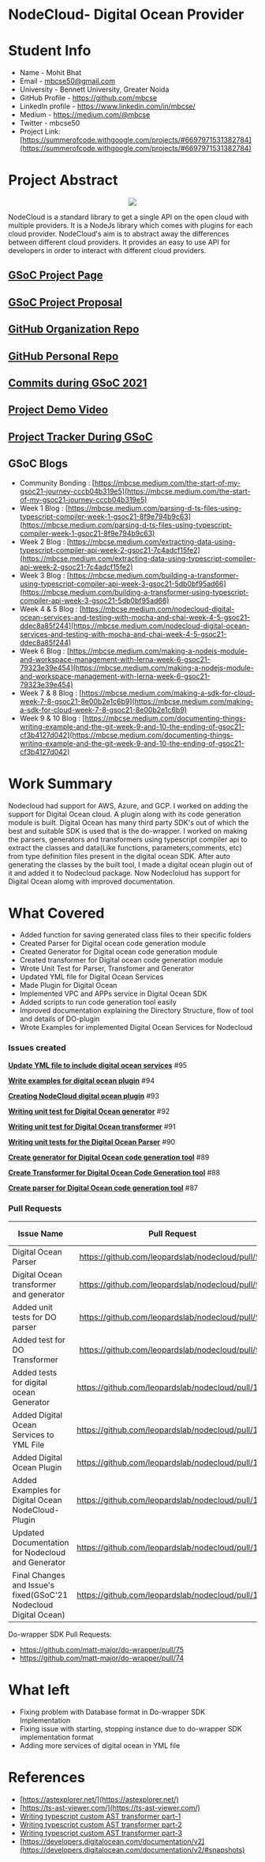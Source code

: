 # NodeCloud- Digital Ocean Provider

# Student Info
- Name - Mohit Bhat
- Email - mbcse50@gmail.com
- University - Bennett University, Greater Noida
- GitHub Profile - https://github.com/mbcse
- LinkedIn profile - https://www.linkedin.com/in/mbcse/
- Medium - https://medium.com/@mbcse
- Twitter - mbcse50
- Project Link: [https://summerofcode.withgoogle.com/projects/#6697971531382784](https://summerofcode.withgoogle.com/projects/#6697971531382784)

# Project Abstract

<p align="center">
  <img src="https://raw.githubusercontent.com/leopardslab/nodecloud/master/assets/logo.png" >
</p>

NodeCloud is a standard library to get a single API on the open cloud with multiple providers. It is a NodeJs library which comes with plugins for each cloud provider. NodeCloud's aim is to abstract away the differences between different cloud providers. It provides an easy to use API for developers in order to interact with different cloud providers.

## [GSoC Project Page](https://summerofcode.withgoogle.com/projects/#6697971531382784)

## [GSoC Project Proposal](https://drive.google.com/drive/folders/1bzz5N9iHhIqGMtVCpADBy7G_XWeQk7np?usp=sharing)

## [GitHub Organization Repo](https://github.com/leopardslab/nodecloud)

## [GitHub Personal Repo](https://github.com/mbcse/nodecloud)

## [Commits during GSoC 2021](https://github.com/leopardslab/nodecloud/commits?author=mbcse)

## [Project Demo Video](https://youtu.be/Sd0L4qY-unQ)

## [Project Tracker During GSoC](https://www.notion.so/Google-Summer-Of-Code-2021-7e6cccd75dbe433b983202a1d09d0240)

## GSoC Blogs

- Community Bonding : [https://mbcse.medium.com/the-start-of-my-gsoc21-journey-cccb04b319e5](https://mbcse.medium.com/the-start-of-my-gsoc21-journey-cccb04b319e5)
- Week 1 Blog : [https://mbcse.medium.com/parsing-d-ts-files-using-typescript-compiler-week-1-gsoc21-8f9e794b9c63](https://mbcse.medium.com/parsing-d-ts-files-using-typescript-compiler-week-1-gsoc21-8f9e794b9c63)
- Week 2 Blog : [https://mbcse.medium.com/extracting-data-using-typescript-compiler-api-week-2-gsoc21-7c4adcf15fe2](https://mbcse.medium.com/extracting-data-using-typescript-compiler-api-week-2-gsoc21-7c4adcf15fe2)
- Week 3 Blog : [https://mbcse.medium.com/building-a-transformer-using-typescript-compiler-api-week-3-gsoc21-5db0bf95ad66](https://mbcse.medium.com/building-a-transformer-using-typescript-compiler-api-week-3-gsoc21-5db0bf95ad66)
- Week 4 & 5 Blog : [https://mbcse.medium.com/nodecloud-digital-ocean-services-and-testing-with-mocha-and-chai-week-4-5-gsoc21-ddec8a85f244](https://mbcse.medium.com/nodecloud-digital-ocean-services-and-testing-with-mocha-and-chai-week-4-5-gsoc21-ddec8a85f244)
- Week 6 Blog : [https://mbcse.medium.com/making-a-nodejs-module-and-workspace-management-with-lerna-week-6-gsoc21-79323e39e454](https://mbcse.medium.com/making-a-nodejs-module-and-workspace-management-with-lerna-week-6-gsoc21-79323e39e454)
- Week 7 & 8 Blog : [https://mbcse.medium.com/making-a-sdk-for-cloud-week-7-8-gsoc21-8e00b2e1c6b9](https://mbcse.medium.com/making-a-sdk-for-cloud-week-7-8-gsoc21-8e00b2e1c6b9)
- Week 9 & 10 Blog : [https://mbcse.medium.com/documenting-things-writing-example-and-the-git-week-9-and-10-the-ending-of-gsoc21-cf3b4127d042](https://mbcse.medium.com/documenting-things-writing-example-and-the-git-week-9-and-10-the-ending-of-gsoc21-cf3b4127d042)

# Work Summary

Nodecloud had support for AWS, Azure, and GCP. I worked on adding the support for Digital Ocean cloud. A plugin along with its code generation module is built. Digital Ocean has many third party SDK's out of which the best and suitable SDK is used that is the do-wrapper. I worked on making the parsers, generators and transformers using typescript compiler api to extract the classes and data(Like functions, parameters,comments, etc) from type definition files present in the digital ocean SDK. After auto generating the classes by the built tool, I made a digital ocean plugin out of it and added it to Nodecloud package. Now Nodecloiud has support for Digital Ocean alomg with improved documentation.

# What Covered
- Added function for saving generated class files to their specific folders
- Created Parser for Digital ocean code generation module
- Created Generator for Digital ocean code generation module
- Created transformer for Digital ocean code generation module
- Wrote Unit Test for Parser, Transfomer and Generator
- Updated YML file for Digital Ocean Services
- Made Plugin for Digital Ocean 
- Implemented VPC and APPs service in Digital Ocean SDK
- Added scripts to run code generation tool easily
- Improved documentation explaining the Directory Structure, flow of tool and details of DO-plugin
- Wrote Examples for implemented Digital Ocean Services for Nodecloud

### Issues created

**[Update YML file to include digital ocean services](https://github.com/leopardslab/nodecloud/issues/95)** #95

**[Write examples for digital ocean plugin](https://github.com/leopardslab/nodecloud/issues/94)** #94 

**[Creating NodeCloud digital ocean plugin](https://github.com/leopardslab/nodecloud/issues/93)** #93 

**[Writing unit test for Digital Ocean generator](https://github.com/leopardslab/nodecloud/issues/92)** #92

**[Writing unit test for Digital Ocean transformer](https://github.com/leopardslab/nodecloud/issues/91)** #91

**[Writing unit tests for the Digital Ocean Parser](https://github.com/leopardslab/nodecloud/issues/90)** #90

**[Create generator for Digital Ocean code generation tool](https://github.com/leopardslab/nodecloud/issues/89)** #89 

**[Create Transformer for Digital Ocean Code Generation tool](https://github.com/leopardslab/nodecloud/issues/88)** #88 

**[Create parser for Digital Ocean code generation tool](https://github.com/leopardslab/nodecloud/issues/87)** #87


### Pull Requests

| Issue Name   |      Pull Request    |  Linked Issue |
|----------|:-------------:|------:|
| Digital Ocean Parser|  https://github.com/leopardslab/nodecloud/pull/96 | [#87](https://github.com/leopardslab/nodecloud/issues/87) |
| Digital Ocean transformer and generator |   https://github.com/leopardslab/nodecloud/pull/97  |   [#88](https://github.com/leopardslab/nodecloud/issues/88) [#89](https://github.com/leopardslab/nodecloud/issues/89) |
| Added unit tests for DO parser | https://github.com/leopardslab/nodecloud/pull/98 |    [#90](https://github.com/leopardslab/nodecloud/issues/90) |
| Added test for DO Transformer |    https://github.com/leopardslab/nodecloud/pull/99  |   [#91](https://github.com/leopardslab/nodecloud/issues/91) |
| Added tests for digital ocean Generator | https://github.com/leopardslab/nodecloud/pull/100 |    [#92](https://github.com/leopardslab/nodecloud/issues/92) |
| Added Digital Ocean Services to YML File |    https://github.com/leopardslab/nodecloud/pull/101  |   [#95](https://github.com/leopardslab/nodecloud/issues/95)  |
| Added Digital Ocean Plugin |    https://github.com/leopardslab/nodecloud/pull/102  |   [#93](https://github.com/leopardslab/nodecloud/issues/93)  |
| Added Examples for Digital Ocean NodeCloud-Plugin | https://github.com/leopardslab/nodecloud/pull/106 |    [#94](https://github.com/leopardslab/nodecloud/issues/94) |
| Updated Documentation for Nodecloud and Generator |    https://github.com/leopardslab/nodecloud/pull/107   |    |
| Final Changes and Issue's fixed(GSoC'21 Nodecloud Digital Ocean) | https://github.com/leopardslab/nodecloud/pull/108|   |


Do-wrapper SDK Pull Requests:
- https://github.com/matt-major/do-wrapper/pull/75
- https://github.com/matt-major/do-wrapper/pull/74


# What left
- Fixing problem with Database format in Do-wrapper SDK Implementation 
- Fixing issue with starting, stopping instance due to do-wrapper SDK implementation format
- Adding more services of digital ocean in YML file

# References
- [https://astexplorer.net/](https://astexplorer.net/)
- [https://ts-ast-viewer.com/](https://ts-ast-viewer.com/)
- [Writing typescript custom AST transformer part-1](https://levelup.gitconnected.com/writing-typescript-custom-ast-transformer-part-1-7585d6916819)
- [Writing typescript custom AST transformer part-2](https://levelup.gitconnected.com/writing-typescript-custom-ast-transformer-part-2-5322c2b1660e)
- [Writing typescript custom AST transformer part-3](https://levelup.gitconnected.com/writing-typescript-custom-ast-transformer-part-3-93b6238ae21f)
- [https://developers.digitalocean.com/documentation/v2](https://developers.digitalocean.com/documentation/v2/#snapshots)